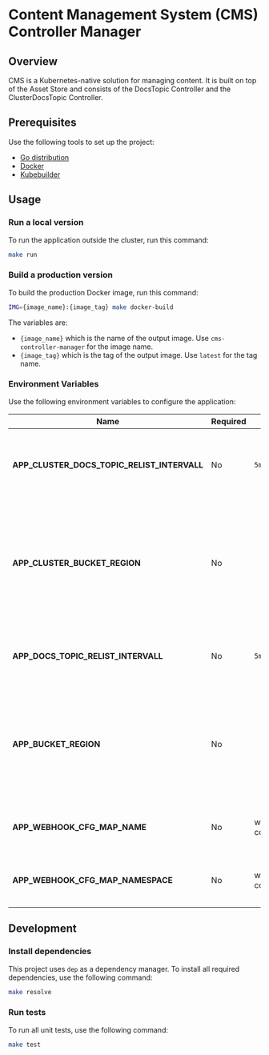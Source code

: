 # Content Management System (CMS) Controller Manager

## Overview

CMS is a Kubernetes-native solution for managing content. It is built on top of the Asset Store and consists of the DocsTopic Controller and the ClusterDocsTopic Controller.

## Prerequisites

Use the following tools to set up the project:

* [Go distribution](https://golang.org)
* [Docker](https://www.docker.com/)
* [Kubebuilder](https://github.com/kubernetes-sigs/kubebuilder)

## Usage

### Run a local version

To run the application outside the cluster, run this command:

```bash
make run
```

### Build a production version

To build the production Docker image, run this command:

```bash
IMG={image_name}:{image_tag} make docker-build
```

The variables are:

* `{image_name}` which is the name of the output image. Use `cms-controller-manager` for the image name.
* `{image_tag}` which is the tag of the output image. Use `latest` for the tag name.

### Environment Variables

Use the following environment variables to configure the application:

| Name | Required | Default | Description |
|------|----------|---------|-------------|
| **APP_CLUSTER_DOCS_TOPIC_RELIST_INTERVALL** | No | `5m` | The period of time after which the controller refreshes the status of a ClusterDocsTopic CR. |
| **APP_CLUSTER_BUCKET_REGION** | No |  | Specifies the location of the region in which the controller creates a ClusterBucket CR. If the field is empty, the controller creates the bucket under the default location. |
| **APP_DOCS_TOPIC_RELIST_INTERVALL** | No | `5m` | The period of time after which the controller refreshes the status of a DocsTopic CR |
| **APP_BUCKET_REGION** | No |  | Specifies the location of the region in which the controller creates a Bucket CR. If the field is empty, the controller creates the bucket under the default location. |
| **APP_WEBHOOK_CFG_MAP_NAME** | No | webhook-configmap | The name of the config map that contains webhook definitions. |
| **APP_WEBHOOK_CFG_MAP_NAMESPACE** | No | webhook-configmap | The namespace of the config map that contains webhook definitions. |

## Development

### Install dependencies

This project uses `dep` as a dependency manager. To install all required dependencies, use the following command:
```bash
make resolve
```

### Run tests

To run all unit tests, use the following command:

```bash
make test
```
